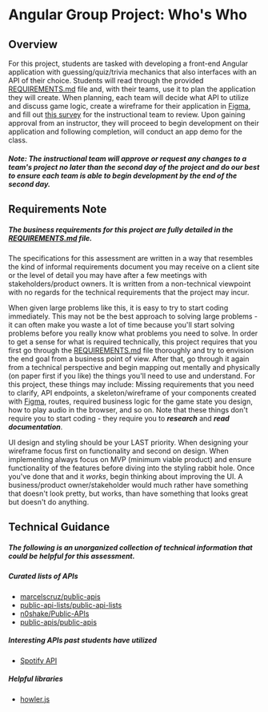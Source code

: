 # Angular Group Project: Who's Who

## Overview

For this project, students are tasked with developing a front-end Angular application with guessing/quiz/trivia mechanics that also interfaces with an API of their choice. Students will read through the provided [REQUIREMENTS.md](REQUIREMENTS.md) file and, with their teams, use it to plan the application they will create. When planning, each team will decide what API to utilize and discuss game logic, create a wireframe for their application in [Figma](https://www.figma.com/), and fill out [this survey](https://forms.office.com/r/mqQyHDC5Bm) for the instructional team to review. Upon gaining approval from an instructor, they will proceed to begin development on their application and following completion, will conduct an app demo for the class. 

##### Note: The instructional team will approve or request any changes to a team's project no later than the second day of the project and do our best to ensure each team is able to begin development by the end of the second day.

## Requirements Note

##### The business requirements for this project are fully detailed in the [REQUIREMENTS.md](REQUIREMENTS.md) file.

The specifications for this assessment are written in a way that resembles the kind of informal requirements document you may receive on a client site or the level of detail you may have after a few meetings with stakeholders/product owners. It is written from a non-technical viewpoint with no regards for the technical requirements that the project may incur.

When given large problems like this, it is easy to try to start coding immediately. This may not be the best approach to solving large problems - it can often make you waste a lot of time because you'll start solving problems before you really know what problems you need to solve. In order to get a sense for what is required technically, this project requires that you first go through the [REQUIREMENTS.md](REQUIREMENTS.md) file thoroughly and try to envision the end goal from a business point of view. After that, go through it again from a technical perspective and begin mapping out mentally and physically (on paper first if you like) the things you'll need to use and understand. For this project, these things may include: Missing requirements that you need to clarify, API endpoints, a skeleton/wireframe of your components created with [Figma](https://www.figma.com/), routes, required business logic for the game state you design, how to play audio in the browser, and so on. Note that these things don't require you to start coding - they require you to _**research**_ and _**read documentation**_. 

UI design and styling should be your LAST priority. When designing your wireframe focus first on functionality and second on design. When implementing always focus on MVP (minimum viable product) and ensure functionality of the features before diving into the styling rabbit hole. Once you've done that and it _works_, begin thinking about improving the UI. A business/product owner/stakeholder would much rather have something that doesn't look pretty, but works, than have something that looks great but doesn't do anything.

## Technical Guidance

##### The following is an unorganized collection of technical information that could be helpful for this assessment.

##### Curated lists of APIs
- [marcelscruz/public-apis](https://github.com/marcelscruz/public-apis)
- [public-api-lists/public-api-lists](https://github.com/public-api-lists/public-api-lists)
- [n0shake/Public-APIs](https://github.com/n0shake/Public-APIs)
- [public-apis/public-apis](https://github.com/public-apis/public-apis)

##### Interesting APIs past students have utilized
- [Spotify API](https://developer.spotify.com/documentation/web-api)

##### Helpful libraries
- [howler.js](https://howlerjs.com/)
